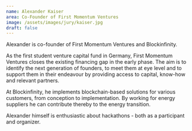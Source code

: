 ```yaml
---
name: Alexander Kaiser
area: Co-Founder of First Momentum Ventures
image: /assets/images/jury/kaiser.jpg
draft: false
---
```


Alexander is co-founder of First Momentum Ventures and Blockinfinity.

As the first student venture capital fund in Germany, First Momentum Ventures closes the existing financing gap in the early phase. The aim is to identify the next generation of founders, to meet them at eye level and to support them in their endeavour by providing access to capital, know-how and relevant partners.

At Blockinfinity, he implements blockchain-based solutions for various customers, from conception to implementation. By working for energy suppliers he can contribute thereby to the energy transition.

Alexander himself is enthusiastic about hackathons - both as a participant and organizer.

